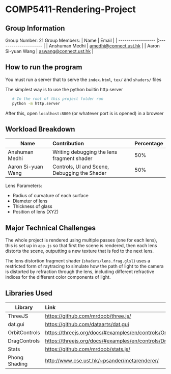 # COMP5411-Rendering-Project

## Group Information
Group Number: 21
Group Members:
| Name               | Email                 |
| ------------------ |:--------------------- |
| Anshuman Medhi     | amedhi@connect.ust.hk |
| Aaron Si-yuan Wang | aswang@connect.ust.hk |

## How to run the program

You must run a server that to serve the `index.html`, `tex/` and `shaders/` files

The simplest way is to use the python builtin http server 

```bash
   # In the root of this project folder run
   python -m http.server
```
After this, open `localhost:8000` (or whatever port is is opened) in a browser 


## Workload Breakdown
| Name               | Contribution                                 | Percentage |
| ------------------ |:---------------------------------------------|:---------- |
| Anshuman Medhi     | Writing debugging the lens fragment shader   | 50%        |
| Aaron Si-yuan Wang | Controls, UI and Scene, Debugging the Shader | 50%        |

Lens Parameters:

- Radius of curvature of each surface
- Diameter of lens
- Thickness of glass
- Position of lens (XYZ) 

## Major Technical Challenges

The whole project is rendered using multiple passes (one for each lens), this is set up in `app.js` so that first the scene is rendered, then each lens distorts the scene, outputting a new texture that is fed to the next lens.

The lens distortion fragment shader (`shaders/lens.frag.glsl`) uses a restricted form of raytracing to simulate how the path of light to the camera is distorted by refraction through the lens, including different refractive indices for the different color components of light.

## Libraries Used

| Library       | Link                                |
| -------       |:----------------------------------- |
| ThreeJS       | https://github.com/mrdoob/three.js/ |
| dat.gui       | https://github.com/dataarts/dat.gui |
| OrbitControls | https://threejs.org/docs/#examples/en/controls/OrbitControls |
| DragControls  | https://threejs.org/docs/#examples/en/controls/DragControls |
| Stats         | https://github.com/mrdoob/stats.js/ |
| Phong Shading | http://www.cse.ust.hk/~psander/metarenderer/ |